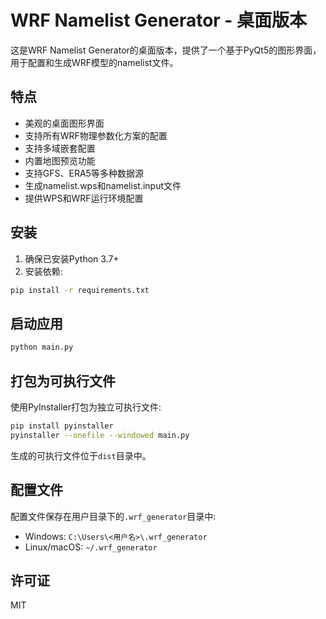 # WRF Namelist Generator - 桌面版本

这是WRF Namelist Generator的桌面版本，提供了一个基于PyQt5的图形界面，用于配置和生成WRF模型的namelist文件。

## 特点

- 美观的桌面图形界面
- 支持所有WRF物理参数化方案的配置
- 支持多域嵌套配置
- 内置地图预览功能
- 支持GFS、ERA5等多种数据源
- 生成namelist.wps和namelist.input文件
- 提供WPS和WRF运行环境配置

## 安装

1. 确保已安装Python 3.7+
2. 安装依赖:

```bash
pip install -r requirements.txt
```

## 启动应用

```bash
python main.py
```

## 打包为可执行文件

使用PyInstaller打包为独立可执行文件:

```bash
pip install pyinstaller
pyinstaller --onefile --windowed main.py
```

生成的可执行文件位于`dist`目录中。

## 配置文件

配置文件保存在用户目录下的`.wrf_generator`目录中:

- Windows: `C:\Users\<用户名>\.wrf_generator`
- Linux/macOS: `~/.wrf_generator`

## 许可证

MIT